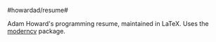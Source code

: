 #howardad/resume#

Adam Howard's programming resume, maintained in LaTeX. Uses the 
[moderncv](http://ctan.org/pkg/moderncv) package.
